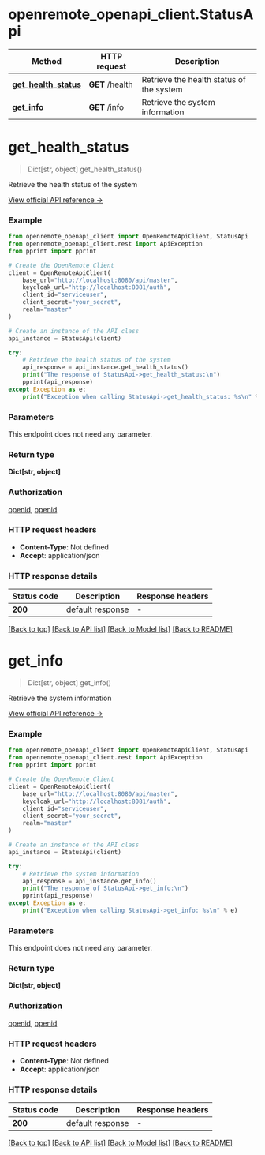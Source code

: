 # openremote_openapi_client.StatusApi

Method | HTTP request | Description
------------- | ------------- | -------------
[**get_health_status**](StatusApi.md#get_health_status) | **GET** /health | Retrieve the health status of the system
[**get_info**](StatusApi.md#get_info) | **GET** /info | Retrieve the system information


# **get_health_status**
> Dict[str, object] get_health_status()

Retrieve the health status of the system

[View official API reference →](https://docs.openremote.io/docs/rest-api/get-health-status)

### Example


```python
from openremote_openapi_client import OpenRemoteApiClient, StatusApi
from openremote_openapi_client.rest import ApiException
from pprint import pprint

# Create the OpenRemote Client
client = OpenRemoteApiClient(
    base_url="http://localhost:8080/api/master",
    keycloak_url="http://localhost:8081/auth",
    client_id="serviceuser",
    client_secret="your_secret",
    realm="master"
)

# Create an instance of the API class
api_instance = StatusApi(client)

try:
    # Retrieve the health status of the system
    api_response = api_instance.get_health_status()
    print("The response of StatusApi->get_health_status:\n")
    pprint(api_response)
except Exception as e:
    print("Exception when calling StatusApi->get_health_status: %s\n" % e)
```



### Parameters

This endpoint does not need any parameter.

### Return type

**Dict[str, object]**

### Authorization

[openid](../README.md#openid), [openid](../README.md#openid)

### HTTP request headers

 - **Content-Type**: Not defined
 - **Accept**: application/json

### HTTP response details

| Status code | Description | Response headers |
|-------------|-------------|------------------|
**200** | default response |  -  |

[[Back to top]](#) [[Back to API list]](../README.md#documentation-for-api-endpoints) [[Back to Model list]](../README.md#documentation-for-models) [[Back to README]](../README.md)

# **get_info**
> Dict[str, object] get_info()

Retrieve the system information

[View official API reference →](https://docs.openremote.io/docs/rest-api/get-info)

### Example


```python
from openremote_openapi_client import OpenRemoteApiClient, StatusApi
from openremote_openapi_client.rest import ApiException
from pprint import pprint

# Create the OpenRemote Client
client = OpenRemoteApiClient(
    base_url="http://localhost:8080/api/master",
    keycloak_url="http://localhost:8081/auth",
    client_id="serviceuser",
    client_secret="your_secret",
    realm="master"
)

# Create an instance of the API class
api_instance = StatusApi(client)

try:
    # Retrieve the system information
    api_response = api_instance.get_info()
    print("The response of StatusApi->get_info:\n")
    pprint(api_response)
except Exception as e:
    print("Exception when calling StatusApi->get_info: %s\n" % e)
```



### Parameters

This endpoint does not need any parameter.

### Return type

**Dict[str, object]**

### Authorization

[openid](../README.md#openid), [openid](../README.md#openid)

### HTTP request headers

 - **Content-Type**: Not defined
 - **Accept**: application/json

### HTTP response details

| Status code | Description | Response headers |
|-------------|-------------|------------------|
**200** | default response |  -  |

[[Back to top]](#) [[Back to API list]](../README.md#documentation-for-api-endpoints) [[Back to Model list]](../README.md#documentation-for-models) [[Back to README]](../README.md)

